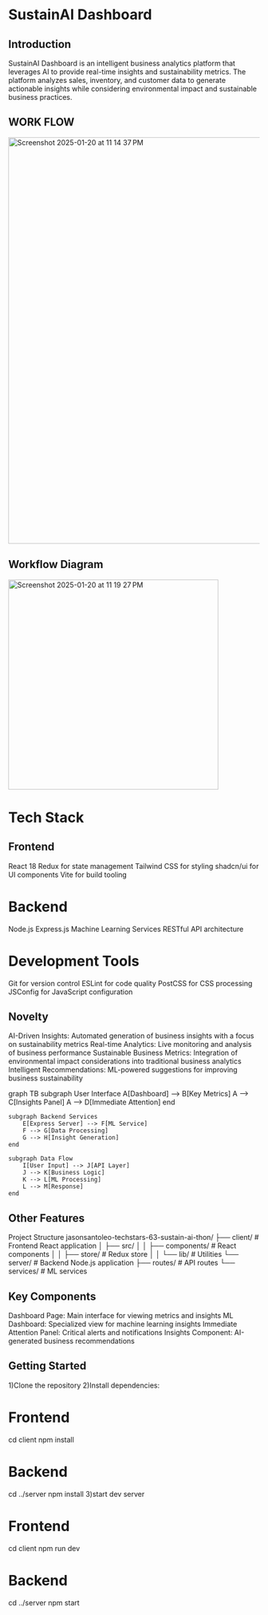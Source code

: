 # SustainAI Dashboard

## Introduction
SustainAI Dashboard is an intelligent business analytics platform that leverages AI to provide real-time insights and sustainability metrics. The platform analyzes sales, inventory, and customer data to generate actionable insights while considering environmental impact and sustainable business practices.
## WORK FLOW 
<img width="815" alt="Screenshot 2025-01-20 at 11 14 37 PM" src="https://github.com/user-attachments/assets/bd1f4c39-6eae-4737-b125-232f2771b2d3" />

## Workflow Diagram

<img width="421" alt="Screenshot 2025-01-20 at 11 19 27 PM" src="https://github.com/user-attachments/assets/d9087c79-6e7e-4e86-b6b6-117464c49a73" />

    
# Tech Stack
## Frontend
React 18
Redux for state management
Tailwind CSS for styling
shadcn/ui for UI components
Vite for build tooling

# Backend

Node.js
Express.js
Machine Learning Services
RESTful API architecture

# Development Tools

Git for version control
ESLint for code quality
PostCSS for CSS processing
JSConfig for JavaScript configuration

## Novelty

AI-Driven Insights: Automated generation of business insights with a focus on sustainability metrics
Real-time Analytics: Live monitoring and analysis of business performance
Sustainable Business Metrics: Integration of environmental impact considerations into traditional business analytics
Intelligent Recommendations: ML-powered suggestions for improving business sustainability


graph TB
    subgraph User Interface
        A[Dashboard] --> B[Key Metrics]
        A --> C[Insights Panel]
        A --> D[Immediate Attention]
    end
    
    subgraph Backend Services
        E[Express Server] --> F[ML Service]
        F --> G[Data Processing]
        G --> H[Insight Generation]
    end
    
    subgraph Data Flow
        I[User Input] --> J[API Layer]
        J --> K[Business Logic]
        K --> L[ML Processing]
        L --> M[Response]
    end

## Other Features
Project Structure
jasonsantoleo-techstars-63-sustain-ai-thon/
├── client/              # Frontend React application
│   ├── src/
│   │   ├── components/  # React components
│   │   ├── store/      # Redux store
│   │   └── lib/        # Utilities
└── server/             # Backend Node.js application
    ├── routes/         # API routes
    └── services/       # ML services

## Key Components

Dashboard Page: Main interface for viewing metrics and insights
ML Dashboard: Specialized view for machine learning insights
Immediate Attention Panel: Critical alerts and notifications
Insights Component: AI-generated business recommendations

## Getting Started

1)Clone the repository
2)Install dependencies:
  # Frontend
  cd client
  npm install
  
  # Backend
  cd ../server
  npm install
3)start dev server 
  # Frontend
  cd client
  npm run dev
  
  # Backend
  cd ../server
  npm start



